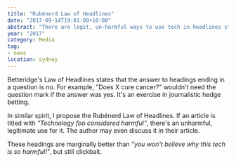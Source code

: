 ```yaml
---
title: "Rubénerd Law of Headlines"
date: "2017-09-14T19:01:00+10:00"
abstract: "There are legit, un-harmful ways to use tech in headlines stating they're considered harmful"
year: "2017"
category: Media
tag:
- news
location: sydney
---
```

Betteridge's Law of Headlines states that the answer to headings ending in a question is no. For example, "Does X cure cancer?" wouldn't need the question mark if the answer was yes. It's an exercise in journalistic hedge betting.

In similar spirit, I propose the Rubénerd Law of Headlines. If an article is titled with *"Technology foo considered harmful"*, there's an unharmful, legitimate use for it. The author may even discuss it in their article.

These headings are marginally better than *"you won't believe why this tech is so harmful!"*, but still clickbait.

